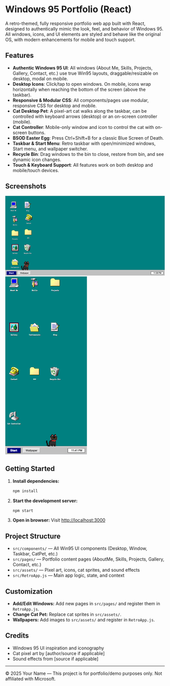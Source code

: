 # Windows 95 Portfolio (React)

A retro-themed, fully responsive portfolio web app built with React, designed to authentically mimic the look, feel, and behavior of Windows 95. All windows, icons, and UI elements are styled and behave like the original OS, with modern enhancements for mobile and touch support.

## Features

- **Authentic Windows 95 UI**: All windows (About Me, Skills, Projects, Gallery, Contact, etc.) use true Win95 layouts, draggable/resizable on desktop, modal on mobile.
- **Desktop Icons**: Click/tap to open windows. On mobile, icons wrap horizontally when reaching the bottom of the screen (above the taskbar).
- **Responsive & Modular CSS**: All components/pages use modular, responsive CSS for desktop and mobile.
- **Cat Desktop Pet**: A pixel-art cat walks along the taskbar, can be controlled with keyboard arrows (desktop) or an on-screen controller (mobile).
- **Cat Controller**: Mobile-only window and icon to control the cat with on-screen buttons.
- **BSOD Easter Egg**: Press Ctrl+Shift+B for a classic Blue Screen of Death.
- **Taskbar & Start Menu**: Retro taskbar with open/minimized windows, Start menu, and wallpaper switcher.
- **Recycle Bin**: Drag windows to the bin to close, restore from bin, and see dynamic icon changes.
- **Touch & Keyboard Support**: All features work on both desktop and mobile/touch devices.

## Screenshots

![Desktop Screenshot](./src/assets/screenshot-desktop.png)
![Mobile Screenshot](./src/assets/screenshot-mobile.png)

## Getting Started

1. **Install dependencies:**
   ```sh
   npm install
   ```
2. **Start the development server:**
   ```sh
   npm start
   ```
3. **Open in browser:**
   Visit [http://localhost:3000](http://localhost:3000)

## Project Structure

- `src/components/` — All Win95 UI components (Desktop, Window, Taskbar, CatPet, etc.)
- `src/pages/` — Portfolio content pages (AboutMe, Skills, Projects, Gallery, Contact, etc.)
- `src/assets/` — Pixel art, icons, cat sprites, and sound effects
- `src/RetroApp.js` — Main app logic, state, and context

## Customization
- **Add/Edit Windows:** Add new pages in `src/pages/` and register them in `RetroApp.js`.
- **Change Cat Pet:** Replace cat sprites in `src/assets/`.
- **Wallpapers:** Add images to `src/assets/` and register in `RetroApp.js`.

## Credits
- Windows 95 UI inspiration and iconography
- Cat pixel art by [author/source if applicable]
- Sound effects from [source if applicable]

---

© 2025 Your Name — This project is for portfolio/demo purposes only. Not affiliated with Microsoft.
